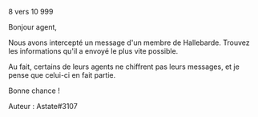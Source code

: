8 vers 10
999

Bonjour agent,

Nous avons intercepté un message d'un membre de Hallebarde. Trouvez les informations qu'il a envoyé le plus vite possible.

Au fait, certains de leurs agents ne chiffrent pas leurs messages, et je pense que celui-ci en fait partie.

Bonne chance !

Auteur : Astate#3107

